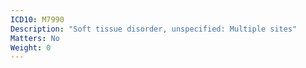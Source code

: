 ```yaml
---
ICD10: M7990
Description: "Soft tissue disorder, unspecified: Multiple sites"
Matters: No
Weight: 0
---
```

